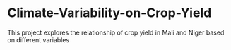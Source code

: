 # Climate-Variability-on-Crop-Yield
This project explores the relationship of crop yield in Mali and Niger based on different variables 
